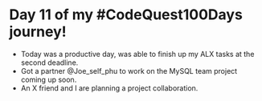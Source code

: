 # Day 11 of my #CodeQuest100Days journey!

 - Today was a productive day, was able to finish up my ALX tasks at the second deadline.
 - Got a partner @Joe_self_phu to work on the MySQL team project coming up soon.
 - An X friend and I are planning a project collaboration.
